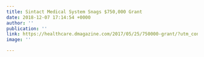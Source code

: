 ```yaml
---
title: Sintact Medical System Snags $750,000 Grant
date: 2018-12-07 17:14:54 +0000
author: ''
publication: ''
link: https://healthcare.dmagazine.com/2017/05/25/750000-grant/?utm_content=56096548&utm_medium=social&utm_source=facebook
image: ''

---
```

